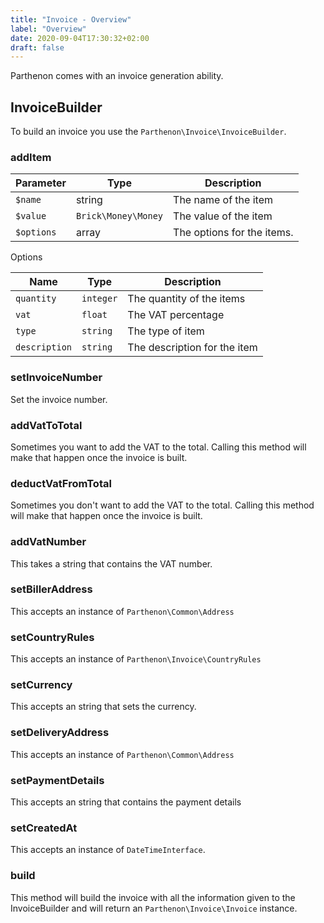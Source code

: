 ```yaml
---
title: "Invoice - Overview"
label: "Overview"
date: 2020-09-04T17:30:32+02:00
draft: false
---
```

Parthenon comes with an invoice generation ability.

## InvoiceBuilder

To build an invoice you use the `Parthenon\Invoice\InvoiceBuilder`.

### addItem

| Parameter | Type | Description |
| --- | --- | --- |
| `$name` | string | The name of the item |
| `$value` | `Brick\Money\Money` | The value of the item |
| `$options` | array | The options for the items. |

Options

| Name | Type | Description |
| --- | --- | --- |
| `quantity` | `integer` | The quantity of the items |
| `vat` | `float` | The VAT percentage |
| `type` | `string` | The type of item |
| `description` | `string` | The description for the item |

### setInvoiceNumber

Set the invoice number.

### addVatToTotal

Sometimes you want to add the VAT to the total. Calling this method will make that happen once the invoice is built.

### deductVatFromTotal

Sometimes you don't want to add the VAT to the total. Calling this method will make that happen once the invoice is built.

### addVatNumber

This takes a string that contains the VAT number.

### setBillerAddress

This accepts an instance of `Parthenon\Common\Address`

### setCountryRules

This accepts an instance of `Parthenon\Invoice\CountryRules`

### setCurrency

This accepts an string that sets the currency.

### setDeliveryAddress

This accepts an instance of `Parthenon\Common\Address`

### setPaymentDetails

This accepts an string that contains the payment details

### setCreatedAt

This accepts an instance of `DateTimeInterface`.

### build

This method will build the invoice with all the information given to the InvoiceBuilder and will return an `Parthenon\Invoice\Invoice` instance.
